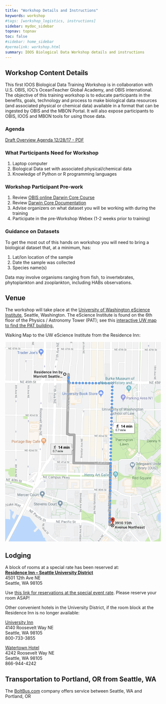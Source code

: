 ```yaml
---
title: "Workshop Details and Instructions"
keywords: workshop
#tags: [workshop_logistics, instructions]
sidebar: mydoc_sidebar
topnav: topnav
toc: false
#sidebar: home_sidebar
#permalink: workshop.html
summary: IOOS Biological Data Workshop details and instructions
---
```



## Workshop Content Details

This first IOOS Biological Data Training Workshop is in collaboration with U.S. OBIS, IOC’s OceanTeacher Global Academy, and OBIS international. The objective of this training workshop is to educate participants in the benefits, goals, technology and process to make biological data resources (and associated physical or chemical data) available in a format that can be ingested by OBIS and the MBON Portal. It will also expose participants to OBIS, IOOS and MBON tools for using those data.

### Agenda
[Draft Overview Agenda 12/28/17 - PDF](https://github.com/ioos/BioData-Training-Workshop/blob/gh-pages/IOOS%20BioData%20Training%20Worshop%20Overview%20Draft%20Agenda_122817%20.pdf)

### What Participants Need for Workshop
1. Laptop computer
2. Biological Data set with associated physical/chemical data
3. Knowledge of Python or R programming languages

### Workshop Participant Pre-work
1. Review [OBIS online Darwin Core Course](http://classroom.oceanteacher.org/course/view.php?id=315)
2. Review [Darwin Core Documentation](http://www.iobis.org/manual/darwincore/)
3. Advise organizers on what dataset you will be working with during the training
4. Participate in the pre-Workshop Webex (1-2 weeks prior to training) 

### Guidance on Datasets
To get the most out of this hands on workshop you will need to bring a biological dataset that, at a minimum, has:
1. Lat/lon location of the sample
2. Date the sample was collected 
3. Species name(s)

Data may involve organisms ranging from fish, to invertebrates, phytoplankton and zooplankton, including HABs observations.


## Venue

The workshop will take place at the [University of Washington eScience Institute](http://escience.washington.edu/), Seattle, Washington. The eScience Institute is found on the 6th floor of the Physics / Astronomy Tower (PAT); see this [interactive UW map to find the PAT building.](http://uw.edu/maps/?pat)

Walking Map to the UW eScience Institute from the Residence Inn:

![Map directions](./WalkingDirectionsTo-E-Center.png)


## Lodging

A block of rooms at a special rate has been reserved at:    
**[Residence Inn – Seattle University District](http://www.marriott.com/hotels/travel/seaud-residence-inn-seattle-university-district/)**    
4501 12th Ave NE    
Seattle, WA 98105

Use [this link for reservations at the special event rate](http://www.marriott.com/meeting-event-hotels/group-corporate-travel/groupCorp.mi?resLinkData=UW%20Biological%20Data%20Training%20Workshop%5ESEAUD%60BDTBDTA%60179.00%60USD%60false%603%602/7/18%602/10/18%601/8/18&app=resvlink&stop_mobi=yes). Please reserve your room ASAP!

Other convenient hotels in the University District, if the room block at the Residence Inn is no longer available:

[University Inn](http://www.universityinnseattle.com)   
4140 Roosevelt Way NE   
Seattle, WA  98105   
800-733-3855    

[Watertown Hotel](http://www.watertownseattle.com )   
4242 Roosevelt Way NE   
Seattle, WA 98105   
866-944-4242   

## Transportation to Portland, OR from Seattle, WA

The [BoltBus.com](https://www.boltbus.com/) company offers service between Seattle, WA and Portland, OR 
